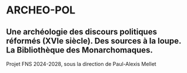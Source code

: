 
# ARCHEO-POL

## Une archéologie des discours politiques réformés (XVIe siècle). Des sources à la loupe. La Bibliothèque des Monarchomaques.
 

Projet FNS 2024-2028, sous la direction de Paul-Alexis Mellet
